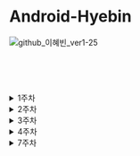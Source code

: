 # Android-Hyebin
![github_이혜빈_ver1-25](https://user-images.githubusercontent.com/70698151/135754518-b0b65ab0-5cd6-45e6-8ce9-4b307a36e278.png) 

<br><br><br>

<details>
<summary>1주차</summary>
  
# 1️⃣ First Week


|SignIn|Login|Home|SignUp|
|---|---|---|---|
|![ezgif com-gif-maker](https://user-images.githubusercontent.com/69586104/136684197-a3f800e8-0c45-408a-b972-aa521b508674.gif)|![ezgif com-gif-maker (1)](https://user-images.githubusercontent.com/69586104/136684208-af155ede-b430-47ca-994f-2ed212b1c3a8.gif)|![ezgif com-gif-maker (2)](https://user-images.githubusercontent.com/69586104/136684214-f2df8ce7-8333-44b0-ba88-6172f70f663b.gif)|![ezgif com-gif-maker (3)](https://user-images.githubusercontent.com/69586104/136684221-7a219180-a466-4135-806b-fa699022ff02.gif)|


<br><br><br>

**1. SignUp**
  + 아이디, 비밀번호 입력이 모두 되었을 때만 로그인 버튼 눌렀을 때 HomeActivity로 이동 (토스트메시지 출력)
  
```kotlin
val intentHome = Intent(this, HomeActivity::class.java)

binding.apply {
     btnLogin.setOnClickListener {
         val userId : String = etId.text.toString()
         val userPw : String = etPassword.text.toString()
         if (userId.isNotEmpty() && userPw.isNotEmpty()) {
             startActivity(intentHome)
             Toast.makeText(this@SignInActivity, "$userId 님 환영합니다", Toast.LENGTH_SHORT).show()
         } else {
              Toast.makeText(this@SignInActivity, "로그인 실패", Toast.LENGTH_SHORT).show()
         }
     }
 }
```

<br><br>
  + 회원가입 버튼 눌렀을 때 화면 이동
  
```kotlin
val intentSingUp = Intent(this, SignUpActivity::class.java)
        
btnSignup.setOnClickListener {
    startActivity(intentSingUp)
    finish()
}
```

<br><br>
  + 회원가입에 성공한 뒤, 아이디&패스워드 자동 입력
  
```kotlin
if (intent.hasExtra("id") && intent.hasExtra("pw")) {
    val id = intent.getStringExtra("id")
    val pw = intent.getStringExtra("pw")

    etId.setText(id)
    etPassword.setText(pw)
}
```

<br><br>

  + EditText의 hint 속성 및 비밀번호의 inputType 속성
  

```kotlin
<EditText
    android:id="@+id/et_password"
    android:layout_width="0dp"
    android:layout_height="50dp"
    android:layout_marginStart="40dp"
    android:layout_marginTop="10dp"
    android:layout_marginEnd="40dp"
    android:background="@drawable/et_border_pink"
    android:ems="10"
    android:hint="비밀번호를 입력해주세요"
    android:textSize="15dp"
    android:paddingStart="20dp"
    android:inputType="textPassword"
    app:layout_constraintEnd_toEndOf="parent"
    app:layout_constraintStart_toStartOf="parent"
    app:layout_constraintTop_toBottomOf="@+id/tv_password" />
```
<br><br><br>

**2. Home**
  + Home 버튼 누르면 나의 git 페이지로 이동 (암시적 인텐트)
```kotlin
binding.btnGit.setOnClickListener{
    var intent = Intent(Intent.ACTION_VIEW, Uri.parse("https://github.com/lhb8106"))
    startActivity(intent)
}
```
<br>

**✅명시적 인텐트와 암시적 인텐트의 차이점✅**
<br><br>
명시적 인텐트는 실행하고자하는 컴포넌트가 명확할 때 사용하는 방식입니다. 즉, 패키지 내부의 액티비티를 실행할 때 사용됩니다.<br>
암시적 인텐트는 어떠한 인텐트를 담아서 보내면, 시스템이 적절한 컴포넌트를 찾아서 실행해주는 방식입니다.

<br><br>

  + 사진 비율 맞추기
```kotlin
 <ImageView
     android:id="@+id/iv_profile"
     android:layout_width="180dp"
     android:layout_height="0dp"
     android:layout_marginTop="20dp"
     android:src="@drawable/selca"
     app:layout_constraintDimensionRatio="1:1"
     app:layout_constraintEnd_toEndOf="parent"
     app:layout_constraintStart_toStartOf="parent"
     app:layout_constraintTop_toTopOf="parent" />
```
<br><br>

  + 스크롤뷰 적용
```kotlin
<ScrollView
    android:id="@+id/scroll"
    android:layout_width="0dp"
    android:layout_height="0dp"
    android:layout_marginTop="20dp"
    android:layout_marginBottom="20dp"
    android:fillViewport="true"
    app:layout_constraintBottom_toBottomOf="parent"
    app:layout_constraintEnd_toEndOf="parent"
    app:layout_constraintStart_toStartOf="parent"
    app:layout_constraintTop_toBottomOf="@+id/tv_title">
</ScrollView>
```
<br><br><br>
  
**3. SignIn**
  + 회원가입 완료 버튼 눌렀을 때, 빈칸 확인 및 아이디, 비밀번호 값 넘겨주기
```kotlin
val intent = Intent(this, SignInActivity::class.java)

binding.apply {
    btnSingup.setOnClickListener {
        val userName : String = etName.text.toString()
        val userId : String = etId.text.toString()
        val userPw : String = etPassword.text.toString()

         if (userName.isNotEmpty() && userId.isNotEmpty() && userPw.trim().isNotEmpty()) {
                    intent.putExtra("id", userId)
                    intent.putExtra("pw", userPw)
                    startActivity(intent)
                    finish()

         } else {
             Toast.makeText(this@SignUpActivity, "입력되지 않은 정보가 있습니다", Toast.LENGTH_SHORT).show()
         }
     }
  }
```

<br><br>
  + hint 속성 및 inputType 속성은 위의 SignUp과 같습니다.

<br><br><br><br>
*** 
<br>

**🤍이번 과제를 통해 배운 내용 & 성장한 내용🤍**

<br>
**☝constraintlayout을 정확히 이해했습니다!** 
<br>
지금까지 안드로이드 스튜디오에서 LinearLayout을 주로 사용하고, ConstraintLayout을 제대로 활용해본 경험이 없었는데, 
이번 과제와 세미나를 통해 ConstraintLayout을 제대로 이해하고 활용할 수 있는 방법을 알게 되었습니다.
<br>
그 외에도 layout 내에서 쓸 수 있는 다양한 속성을 익힐 수 있었습니다. (inputType 속성 & constraintDimensionRatio 속성)
<br><br>

**✌intent를 이해할 수 있는 기회가 되었습니다!** 
<br>
처음에는 잘 이해가 되지 않았지만, 여러번 화면을 이동하는 연습을 하다보니, intent를 사용하는 방법과 활용 방안에 대해서 잘 익힐 수 있는 기회가 되었습니다.
<br>
하지만 hasExtra는 아직은..잘 모르겠네요.. 얼렁뚱당 의도대로 움직이긴 하지만 더 정확한 코드를 작성하고 싶습니다.
<br><br>

**👌git과 notion**
<br>
git을 다루는 방법을 하나도 모르는 사람이었는데, 이번에 과제를 제출하기 위해 유튜브도 찾아보고 많은 사람들에게 물어보며 공부를 했습니다.. <br>
아직 배워야할 점이 산더미이지만 차근차근 올라가서 나중에는 꼭 깃 마스터가 되겠습니다..❗ <br>
그리고 notion을 솝트 들어와서 처음 알게 되었다보니, 자료 하나 찾는데에도 꽤 많은 시간을 소모했습니다. <br>
하지만 자주 들어가서 정보를 확인하다보니 notion이 점점 어렵지 않게 느껴집니다! <br>
노션과 깃.. 차차 친해지겠습니다💗
<br><br><br>



<br><br><br><br><br>
</details>

<details>
<summary>2주차</summary>
  
# 2️⃣ Second Week

|Home|
|---|
|![ezgif com-gif-maker (5)](https://user-images.githubusercontent.com/69586104/138444148-fa9b689b-10ec-4559-ba0c-3bf935d4707f.gif)|


<br><br>


🙏FollowerRecyclerView와 RepositoryRecyclerView의 코드가 유사하므로 FollowerRecyclerView 구현코드만 작성하겠습니다.🙏

<br>

## LEVEL1

<br><br>

**1. FollowerRecyclerView**


+) LinearLayoutManager 사용 ( GridLayoutManage관련 코드는 하단에 첨부하겠습니다. ) 

```kotlin
    <androidx.recyclerview.widget.RecyclerView
        android:id="@+id/rv_follower"
        android:layout_width="match_parent"
        android:layout_height="match_parent"
        app:layoutManager="androidx.recyclerview.widget.LinearLayoutManager"
        app:layout_constraintBottom_toBottomOf="parent"
        app:layout_constraintEnd_toEndOf="parent"
        app:layout_constraintHorizontal_bias="1.0"
        app:layout_constraintStart_toStartOf="parent"
        app:layout_constraintTop_toTopOf="parent"
        app:layout_constraintVertical_bias="0.0"
        tools:itemCount="4"
        tools:listitem="@layout/item_follower_list" />
```

<br><br>

**2. FolloweData**

```kotlin
data class FollowerData(
    val name: String,
    val introduction: String
)
```

<br><br>

**3. FollowrAdapter**

```kotlin
class FollowerAdapter : RecyclerView.Adapter<FollowerAdapter.FollowerViewHolder>() {
    val userList = mutableListOf<FollowerData>()

    class FollowerViewHolder(private val binding : ItemFollowerListBinding) : RecyclerView.ViewHolder(binding.root){
        fun onBind(data: FollowerData) {
            binding.tvName.text = data.name
            binding.tvIntroduction.text = data.introduction
        }
    }

    override fun onCreateViewHolder(parent: ViewGroup, viewType: Int): FollowerViewHolder {
        val binding = ItemFollowerListBinding.inflate(LayoutInflater.from(parent.context),parent,false)

        return FollowerViewHolder(binding)
    }

    override fun onBindViewHolder(holder: FollowerViewHolder, position: Int) {
        holder.onBind(userList[position])
    }

    override fun getItemCount(): Int = userList.size
}

```

<br><br>



**FollowerFragment**

```kotlin
class FollowerFragment : Fragment() {
    private lateinit var follwerAdapter: FollowerAdapter
    private var _binding: FollowerFragmentBinding? = null
    private val binding get() = _binding!!

    override fun onCreateView(
        inflater: LayoutInflater, container: ViewGroup?,
        savedInstanceState: Bundle?
    ): View? {
        _binding = FollowerFragmentBinding.inflate(layoutInflater, container,false)

        follwerAdapter = FollowerAdapter()
        binding.rvFollower.adapter = follwerAdapter

        follwerAdapter.userList.addAll(
            listOf(
                FollowerData("이혜빈1", "안녕하세요"),
                FollowerData("이혜빈2", "안녕하세요"),
                FollowerData("이혜빈3", "안녕하세요"),
                FollowerData("이혜빈4", "안녕하세요")
            )
        )
        follwerAdapter.notifyDataSetChanged()
        return binding.root

    }

    override fun onDestroy() {
        super.onDestroy()
        _binding = null
    }
}
```

<br><br>

**HomeActivity**
  
```kotlin
class HomeActivity : AppCompatActivity() {
    private var postion = FIRST_POSITION
    private lateinit var binding : ActivityHomeBinding

    override fun onCreate(savedInstanceState: Bundle?) {
        super.onCreate(savedInstanceState)
        binding = ActivityHomeBinding.inflate(layoutInflater)

        setContentView(binding.root)

        initTransactionEvent()
    }

    fun initTransactionEvent() {
        val followerFragment = FollowerFragment()
        val repositstoryFragment = RepositoryFragment()

        supportFragmentManager.beginTransaction().add(R.id.container_rv, followerFragment).commit()

        binding.btnFollower.setOnClickListener {
            supportFragmentManager.beginTransaction().replace(R.id.container_rv, followerFragment) .commit()
        }

        binding.btnRepository.setOnClickListener {
            supportFragmentManager.beginTransaction().replace(R.id.container_rv, repositstoryFragment) .commit()
        }
    }


    companion object {
        const val FIRST_POSITION = 1
    }

}
```

<br><br>


**xml ellipsize 속성**
```kotlin
<TextView
        android:id="@+id/tv_content"
        android:layout_width="wrap_content"
        android:layout_height="wrap_content"
        android:layout_marginTop="8dp"
        android:textColor="@color/black"
        android:textSize="12sp"
        android:ellipsize="end"
        android:maxLines="1"
        app:layout_constraintEnd_toEndOf="parent"
        app:layout_constraintStart_toStartOf="parent"
        app:layout_constraintTop_toBottomOf="@+id/tv_title"
        tools:text="내용" />
```

<br><br>

**RepositoryRecyclerView 속성**
<br>
+)GridlayoutManager 사용

```kotlin
    <androidx.recyclerview.widget.RecyclerView
        android:id="@+id/rv_repository"
        android:layout_width="match_parent"
        android:layout_height="match_parent"
        app:layoutManager="androidx.recyclerview.widget.GridLayoutManager"
        app:spanCount="2"
        app:layout_constraintBottom_toBottomOf="parent"
        app:layout_constraintEnd_toEndOf="parent"
        app:layout_constraintStart_toStartOf="parent"
        app:layout_constraintTop_toTopOf="parent"
        tools:itemCount="4"
        android:layout_marginLeft="55dp"
        android:layout_marginRight="30dp"
        android:layout_marginTop="10dp"
        tools:listitem="@layout/item_repository_list" />

```

<br>

## LEVEL2-2

<br>
시험기간이라.. 2-2만 구현했습니다.. 다른 부분은 차차 해보겠습니다...

<br><br>

**Decoration**

```kotlin
   class Decoration(val colorString: String, val left: Int, val right: Int, val height: Int, val bottom:Int) : RecyclerView.ItemDecoration() {
    override fun onDraw(c: Canvas, parent: RecyclerView, state: RecyclerView.State) {
        super.onDraw(c, parent, state)

        val paint = Paint().apply {
            color = Color.parseColor(colorString)
        }

        for (i in 0 until parent.childCount) {
            val child = parent.getChildAt(i)
            if (i != parent.childCount - 1) {
                c.drawRect(child.left.toFloat(), child.bottom.toFloat(), child.right.toFloat(), child.bottom.toFloat() + height, paint)
            }
        }
    }
    override fun getItemOffsets(
        outRect: Rect,
        view: View,
        parent: RecyclerView,
        state: RecyclerView.State
    ) {
        super.getItemOffsets(outRect, view, parent, state)
        outRect.right = right
        outRect.left = left
        outRect.top = height
        outRect.bottom = height
    }
}

```
<br><br>

**FollowerFragment**

```kotlin
binding.rvFollower.addItemDecoration(Decoration("#F658A6", 50,50,25,25))
```

<br><br><br><br>
*** 
<br>

**🤍이번 과제를 통해 배운 내용 & 성장한 내용🤍**

<br>

**☝Fragment에 대해 이해했습니다.**
<br>
실습 예제만 따라하고 직접 원하는 요소를 살려서 구현은 해본 적이 없었는데, 이번 기회를 통해 직접 코드를 작성하면서 제대로 이해할 수 있는 시간을 가졌습니다.
<br>
그리고 fragment에서 binding을 사용하는 법 또한 익힐 수 있었습니다. 생명주기를 제대로 이해하지 못했는데 이번 기회를 통해 제대로 이해할 수 있게 되었습니다.
<br><br>

**✌ItemDecoration을 알게 되었습니다.**
<br>
원래 xml에서 margin값을 모두 줬는데, 이번 과제를 통해 ItemDecoration을 처음 알게되었습니다.
<br>
그래서 제가봐도 아직 부족하고.. 이상한.. 코드지만 더 열심히 공부해서.. 다음주에 더 나은 코드로 바꿔오겠습니다

<br><br><br>

<br><br><br><br><br>
  </details>
  
<details>
<summary>3주차</summary>
  
# 3️⃣ Third Week

|SignUp|SignIn|Profile|Home|ViewPager|
|---|---|---|---|---|
|![ezgif com-gif-maker (6)](https://user-images.githubusercontent.com/69586104/139569164-e49e2022-49ec-44a1-a9c9-175248f5ae29.gif)| ![ezgif com-gif-maker (7)](https://user-images.githubusercontent.com/69586104/139569185-bf83c8f8-820f-4b66-b505-592578b36859.gif)|![ezgif com-gif-maker (8)](https://user-images.githubusercontent.com/69586104/139569193-df9a7f96-64d3-4962-8bae-140a659571a7.gif)|![ezgif com-gif-maker (9)](https://user-images.githubusercontent.com/69586104/139569199-8367e45a-faca-4e24-9049-e147d65f724a.gif)|![ezgif com-gif-maker (10)](https://user-images.githubusercontent.com/69586104/139569210-96a0630e-680b-494c-a4a3-dadb42c389fc.gif)|


<br><br>

## LEVEL1

<br><br>

**1-1. EditText에 selector 활용하기**


```kotlin
<selector xmlns:android="http://schemas.android.com/apk/res/android">
    <item android:drawable="@drawable/et_border_pink" android:state_focused="true"/>
    <item android:drawable="@drawable/et_fill_gray" android:state_focused="false"/>
</selector>
```

<br><br>

**1-2. 버튼 등등 Drawable로 직접 만들기**

```kotlin
<shape xmlns:android="http://schemas.android.com/apk/res/android"
    android:shape="rectangle">
    <solid android:color="@color/pink"/>
    <corners
        android:bottomRightRadius="5dp"
        android:bottomLeftRadius="5dp"
        android:topLeftRadius="5dp"
        android:topRightRadius="5dp"/>
```

<br><br>

✍Button에 selector 활용하기는 위의 EditText에 selector 활용하기와 같은 방식으로 코드를 작성했습니다! 

<br>

**2-1. 이미지 Glide의 CircleCrop 기능을 활용해서 넣어주기**

```kotlin
 Glide.with(this)
            .load("https://mblogthumb-phinf.pstatic.net/MjAxOTA0MjNfMjcy/MDAxNTU2MDIwNjg0ODMw.KwUiIDMhdpKzsuNX83GpdFljS1HjgNhCBNcXv2QXfxkg.ksHQVjDUTn8AMV4XVSfETLX-tZ1LTz9-bOmO0o7AtI8g.JPEG.ndh7782/%EC%B9%98%EC%A6%8801.JPG?type=w800")
            .apply(RequestOptions.circleCropTransform())
            .into(binding.ivProfile)

```

<br><br>



**2-2. 아이콘 이미지 export해서 사용**

```kotlin
<menu xmlns:android="http://schemas.android.com/apk/res/android">
    <item
        android:id="@+id/menu_profile"
        android:icon="@drawable/ic_person_gray"
        android:title="프로필" />

    <item
        android:id="@+id/menu_home"
        android:icon="@drawable/ic_home_gray"
        android:title="홈" />

    <item
        android:id="@+id/menu_camera"
        android:icon="@drawable/ic_camera_gray"
        android:title="카메라" />
</menu>
```

<br><br>

**2-3. 하단에 BottomNavigation 넣어주기**
  
```kotlin
    <com.google.android.material.bottomnavigation.BottomNavigationView
        android:id="@+id/bottomNavigationView"
        android:layout_width="match_parent"
        android:layout_height="wrap_content"
        android:background="@color/white"
        app:menu="@menu/menu_bottom"
        app:itemIconTint="@drawable/selector_icon"
        app:itemTextColor="@drawable/selector_icon"
        app:layout_constraintBottom_toBottomOf="parent"
        app:layout_constraintEnd_toEndOf="parent"
        app:layout_constraintStart_toStartOf="parent" />
```

<br><br>


**xml ellipsize 속성**
```kotlin
<TextView
        android:id="@+id/tv_content"
        android:layout_width="wrap_content"
        android:layout_height="wrap_content"
        android:layout_marginTop="8dp"
        android:textColor="@color/black"
        android:textSize="12sp"
        android:ellipsize="end"
        android:maxLines="1"
        app:layout_constraintEnd_toEndOf="parent"
        app:layout_constraintStart_toStartOf="parent"
        app:layout_constraintTop_toBottomOf="@+id/tv_title"
        tools:text="내용" />
```

<br><br>

**3-1 TabLayout + ViewPager2**

```kotlin
 <com.google.android.material.tabs.TabLayout
        android:id="@+id/tl_follow"
        android:layout_width="match_parent"
        android:layout_height="wrap_content"
        android:layout_marginTop="200dp"
        android:fontFamily="@font/noto_sans_kr_regular"
        android:textFontWeight="500"
        android:textSize="16sp"
        app:tabIndicatorColor="@color/pink"
        app:tabIndicatorHeight="3dp"
        app:tabSelectedTextColor="@color/pink"
        app:layout_constraintEnd_toEndOf="parent"
        app:layout_constraintStart_toStartOf="parent"
        app:layout_constraintTop_toTopOf="parent">

    </com.google.android.material.tabs.TabLayout>

    <androidx.viewpager2.widget.ViewPager2
        android:id="@+id/vp_follow"
        android:layout_width="match_parent"
        android:layout_height="0dp"
        android:layout_marginTop="13dp"
        app:layout_constraintBottom_toBottomOf="parent"
        app:layout_constraintEnd_toEndOf="parent"
        app:layout_constraintStart_toStartOf="parent"
        app:layout_constraintTop_toBottomOf="@+id/tl_follow" />

```

<br>

## LEVEL2-2

<br><br>

**FollowerAdapter**

```kotlin
 Glide.with(itemView.context).load(data.photo)
                .apply(RequestOptions.circleCropTransform())
                .into(binding.ivProfile)
```
<br><br>

**FollowerData**

```kotlin
data class FollowerData(
    val name: String,
    val introduction: String,
    val photo : String
)
```

<br><br>

**FollowerFragment**

```kotlin
 follwerAdapter.userList.addAll(
            listOf(
                FollowerData("스폰지밥", "안녕하세요", "https://ww.namu.la/s/bd52223e4d1f11fcc4c7f6506bf3321b26579bf118db6c1ca20492b9af4228a414edd25f1006baace220e4ca771288e0f38d6cbf253ae4e9d39aaf4b881600b0d65e518e7d94891837ee9a0c6a723aac0f4d2b7bf4a65b36bd1fe636aa49c632"),
                FollowerData("뚱이", "안녕하세요", "https://img.insight.co.kr/static/2020/08/12/700/fyzvinle3b068ce501hq.jpg"),
                FollowerData("집게사장", "안녕하세요", "https://pbs.twimg.com/media/D8RITHlV4AAb1iG.jpg")
            )
        )
```


<br><br><br><br>
*** 
<br>

**🤍이번 과제를 통해 배운 내용 & 성장한 내용🤍**

<br>

**☝디자인을 적용하는 방법을 익혔습니다**
<br>
초기에 직접 레이아웃을 짰을 때와 디자이너분께서 디자인해주는 것을 보며 수정을 해나가면서 나오는 결과물의 차이를 보고 디자이너의 중요성과 협업의 중요성을 깨달을 수 있는 계가기 되었습니다.
<br>
또한, 피그마를 제대로 다뤄본 적이 한번도 없었는데, 협업에 있어서 피그마를 쓰는 법을 익힐 수 있었습니다.
<br><br>

**✌ViewPager2를 이해했습니다**
<br>
어플을 사용하면서 가장 많이 봤던 기능 중 하나였는데, 이번 세미나를 통해 ViewPager2를 알 수 있었습니다.
<br>
또한, TabLayout등등도 함께 배울 수 있어서 뜻깊었습니다.

<br><br><br>

  </details>
  
  <details>
<summary>4주차</summary>
# 4️⃣ Fourth Week

|LogIn|
|---|
|![ezgif com-gif-maker (11)](https://user-images.githubusercontent.com/69586104/141409725-87a1f71e-faee-4aef-9326-6f4190bfc721.gif)|


<br><br>

## LEVEL1

<br><br>

**PostMan 테스트 이미지 첨부**
|POST|GET|
|---|---|
|![POST](https://user-images.githubusercontent.com/69586104/141409267-67df1f29-f08a-4c3e-b238-848bb282991d.png)|![조회](https://user-images.githubusercontent.com/69586104/141409462-16d10017-da44-4ffe-a2a1-d9ac608c070c.png)

<br><br>

**RequestData**


```kotlin
data class RequestLoginData(
    @SerializedName("email")
    val email: String,
    val password: String
)

data class RequestSignUpData(
    @SerializedName("email")
    val email: String,
    val name: String,
    val password: String
)
```

<br><br>

**ResponseData**

```kotlin
data class ResponseLoginData(
    val status: Int,
    val success: Boolean,
    val message: String,
    val data: Data
) {
    data class Data(
        val id: Int,
        val name: String,
        val email: String
    )
}


data class ResponseSignUpData(
    val status: Int,
    val success: Boolean,
    val message: String,
    val data: Data
) {
    data class Data(
        val id: Int,
        val name: String,
        val email: String
    )
}
```

<br><br>


**SampleService**

```kotlin
interface SampleService {
    @Headers("Content-Type: application/json")
    @POST("user/login")
    fun postLogin(
        @Body requestLoginData: RequestLoginData
    ) : Call<ResponseLoginData>
}

interface SignUpService {
    @Headers("Content-Type: application/json")
    @POST("user/signup")
    fun postSignUp(
        @Body requestSignUpData: RequestSignUpData
    ) : Call<ResponseSignUpData>
}
```

<br><br>



**ServiceCreator**

```kotlin
<menu xmlns:android="http://schemas.android.com/apk/res/android">
object ServiceCreator {
    private const val BASE_URL = "https://asia-northeast3-we-sopt-29.cloudfunctions.net/api/"

    private val retrofit: Retrofit = Retrofit
        .Builder()
        .baseUrl(BASE_URL)
        .addConverterFactory(GsonConverterFactory.create())
        .build()

    val sampleService : SampleService = retrofit.create(SampleService::class.java)
}


object SignUpCreator {
    private const val BASE_URL = "https://asia-northeast3-we-sopt-29.cloudfunctions.net/api/"

    private val retrofit: Retrofit = Retrofit
        .Builder()
        .baseUrl(BASE_URL)
        .addConverterFactory(GsonConverterFactory.create())
        .build()

    val signUpService : SignUpService = retrofit.create(SignUpService::class.java)
}
```

<br><br>

**SignInActivity**
  
```kotlin
 private fun initNetwork() {
        val requestLoginData = RequestLoginData(
            binding.etId.text.toString(),
            binding.etPassword.text.toString()
        )

        val call : Call<ResponseLoginData> = ServiceCreator.sampleService.postLogin(requestLoginData)
        call.enqueue(object : Callback<ResponseLoginData> {
            override fun onResponse(
                call: Call<ResponseLoginData>,
                response: Response<ResponseLoginData>
            ) {
                if(response.isSuccessful) {
                    Toast.makeText(this@SignInActivity, "${response.body()?.data?.name}님 반갑습니다", Toast.LENGTH_SHORT).show()
                    startActivity(Intent(this@SignInActivity,HomeActivity::class.java))
                } else {
                    Toast.makeText(this@SignInActivity, "로그인에 실패했습니다", Toast.LENGTH_SHORT).show()
                }

            }

            override fun onFailure(call: Call<ResponseLoginData>, t: Throwable) {
                Log.e("NetworkTest", "error: $t")
            }

        })
    }
```

<br><br>


**SignUpActivity**
```kotlin
 private fun initNetwork() {
        val requestSignUpData = RequestSignUpData(
            binding.etName.text.toString(),
            binding.etId.text.toString(),
            binding.etPassword.text.toString()
        )

        val call : Call<ResponseSignUpData> = SignUpCreator.signUpService.postSignUp(requestSignUpData)
        call.enqueue(object : Callback<ResponseSignUpData> {
            override fun onResponse(
                call: Call<ResponseSignUpData>,
                response: Response<ResponseSignUpData>
            ) {
                if (response.isSuccessful) {
                    Toast.makeText(this@SignUpActivity, response.body()?.message, Toast.LENGTH_SHORT).show()
                } else {
                    Toast.makeText(this@SignUpActivity, "회원가입 실패", Toast.LENGTH_SHORT).show()
                }
            }

            override fun onFailure(call: Call<ResponseSignUpData>, t: Throwable) {
                Log.e("NetworkTest", "error: $t")
            }
        })
    }
```


<br><br><br><br>
*** 
<br>

**🤍이번 과제를 통해 배운 내용 & 성장한 내용🤍**

<br>

**☝서버를 익혔습니다**
<br>
서버가 뭔지 정말 하나도 모르고 다 처음 보는 코드와 개념 투성이어서 조금은 어렵게 느껴졌었습니다 😥
<br>
그래도! 실습과 과제를 통해... 아주 조금은.. 이해를 한 것 같다는 생각이 듭니다!
<br>
더 복습하고 공부하면서 제대로 이해하고 넘어가겠습니다!


<br><br><br>
</details>

<details>
<summary>7주차</summary>
      
# 7️⃣ Seventh Week

|onBoarding|autoLogin|autoLogin cancel|
|---|---|---|
|![ezgif com-gif-maker (12)](https://user-images.githubusercontent.com/69586104/145872035-8f9485f8-569e-40dd-9c3f-4d5f62269e3b.gif)|![ezgif com-gif-maker (13)](https://user-images.githubusercontent.com/69586104/145872089-8065230c-4060-49ff-9515-47776dd77a83.gif)|![ezgif com-gif-maker (14)](https://user-images.githubusercontent.com/69586104/145872131-05ba9313-073c-4a5d-a398-05fc93530b04.gif)

<br><br>

## LEVEL1

<br><br>

🤍view는 notion을 참고하여 제작했습니다🤍
      
<br>
  
**1-1. 온보딩 화면 만들기**
  
<br>
  
**nav_onboarding.xml**


```kotlin
<?xml version="1.0" encoding="utf-8"?>
<navigation xmlns:android="http://schemas.android.com/apk/res/android"
    xmlns:app="http://schemas.android.com/apk/res-auto"
    xmlns:tools="http://schemas.android.com/tools"
    android:id="@+id/nav_onboarding"
    app:startDestination="@id/onboardingFragment1">

    <fragment
        android:id="@+id/onboardingFragment1"
        android:name="com.example.myapplication.view.onboarding.OnboardingFragment1"
        android:label="fragment_onboarding1"
        tools:layout="@layout/fragment_onboarding1" >
        <action
            android:id="@+id/action_onboardingFragment1_to_onboardingFragment2"
            app:destination="@id/onboardingFragment2" />
    </fragment>

    <fragment
        android:id="@+id/onboardingFragment2"
        android:name="com.example.myapplication.view.onboarding.OnboardingFragment2"
        android:label="OnboardingFragment2" >
        <action
            android:id="@+id/action_onboardingFragment2_to_onboardingFragment3"
            app:destination="@id/onboardingFragment3" />
    </fragment>

    <fragment
        android:id="@+id/onboardingFragment3"
        android:name="com.example.myapplication.view.onboarding.OnboardingFragment3"
        android:label="OnboardingFragment3">
        <action
            android:id="@+id/action_onboardingFragment3_to_signInActivity"
            app:destination="@id/signInActivity" />
    </fragment>
    <activity
        android:id="@+id/signInActivity"
        android:name="com.example.myapplication.view.login.SignInActivity"
        android:label="activity_main"
        tools:layout="@layout/activity_signin" />
</navigation>
```

<br><br>

**OnboardingFragment1**
  
<br>
  
각 프레그먼트별로 buttonEvent를 생성했습니다

  <br>

```kotlin
fun initBtnEvent() {
        binding.btnNext.setOnClickListener {
            findNavController().navigate(R.id.action_onboardingFragment1_to_onboardingFragment2)
        }
    }
```

<br><br>

**1-2. SharedPreferences 활용해서 자동로그인/자동로그인 해제**
      
<br>
      
**activity_cancel_auto_login**

```kotlin
<?xml version="1.0" encoding="utf-8"?>
<androidx.constraintlayout.widget.ConstraintLayout xmlns:android="http://schemas.android.com/apk/res/android"
    xmlns:app="http://schemas.android.com/apk/res-auto"
    xmlns:tools="http://schemas.android.com/tools"
    android:layout_width="match_parent"
    android:layout_height="match_parent"
    tools:context=".view.profile.CancelAutoLoginActivity">

    <androidx.constraintlayout.widget.ConstraintLayout
        android:background="@color/pink"
        android:id="@+id/constraintLayout"
        android:layout_width="match_parent"
        android:layout_height="wrap_content"
        app:layout_constraintEnd_toEndOf="parent"
        app:layout_constraintStart_toStartOf="parent"
        app:layout_constraintTop_toTopOf="parent">

        <TextView
            android:id="@+id/tv_setting"
            android:layout_width="wrap_content"
            android:layout_height="wrap_content"
            android:layout_marginStart="20dp"
            android:layout_marginTop="30dp"
            android:layout_marginBottom="30dp"
            android:fontFamily="@font/noto_sans_kr_regular"
            android:text="환경설정"
            android:textColor="@color/white"
            android:textFontWeight="800"
            android:textSize="30sp"
            app:layout_constraintBottom_toBottomOf="parent"
            app:layout_constraintStart_toStartOf="parent"
            app:layout_constraintTop_toTopOf="parent" />


    </androidx.constraintlayout.widget.ConstraintLayout>


    <TextView
        android:id="@+id/tv_off_auto_login"
        android:layout_width="wrap_content"
        android:layout_height="wrap_content"
        android:layout_marginStart="20dp"
        android:layout_marginTop="20dp"
        android:fontFamily="@font/noto_sans_kr_regular"
        android:text="자동로그인 해제"
        android:textColor="@color/maingray"
        android:textFontWeight="400"
        android:textSize="18sp"
        app:layout_constraintStart_toStartOf="parent"
        app:layout_constraintTop_toBottomOf="@+id/constraintLayout" />

    <LinearLayout
        android:id="@+id/ll_line"
        android:layout_width="match_parent"
        android:layout_height="2dp"
        android:layout_marginTop="20dp"
        android:background="@color/lightgray"
        android:orientation="horizontal"
        app:layout_constraintEnd_toEndOf="parent"
        app:layout_constraintHorizontal_bias="0.0"
        app:layout_constraintStart_toStartOf="parent"
        app:layout_constraintTop_toBottomOf="@+id/tv_off_auto_login" />


</androidx.constraintlayout.widget.ConstraintLayout>
```

<br><br>


**SiginInActivity**
  
```kotlin
private fun initClickEvent() {
    binding.ivAutoLogin.setOnClickListener {
        binding.ivAutoLogin.isSelected = !binding.ivAutoLogin.isSelected
            SOPTSharedPreferences.setAutoLogin(this, binding.ivAutoLogin.isSelected)
        }
    }

private fun isAutoLogin() {
    if(SOPTSharedPreferences.getAutoLogin(this)) {
         shortToast("자동로그인 완료")
         startActivity(Intent(this, HomeActivity::class.java))
         finish()
    }
}
```

<br><br>

**CancelAutoLoginActivity**
  
```kotlin
private fun initClickEvent() {
    binding.tvOffAutoLogin.setOnClickListener {
        val settings: SharedPreferences = getSharedPreferences("USER_AUTH", MODE_PRIVATE)
        val editor: SharedPreferences.Editor = settings.edit()
        editor.remove("int")
        editor.clear()
        editor.commit()
    }
}
```
<br><br>
  
**1-3 본인이 사용하는 Util 클래스 코드 및 패키징 방식**
<br>
  util에서는 세미나 시간에 다룬 shortToast를 정의해둔 상태입니다. 
  <br>
  자주 사용하는 토스트 메시지 기능을 클래스로 만들어 여러 곳에서 사용할 수 있었습니다.
<br>
  ```kotlin
fun Context.shortToast(message: String) {
    Toast.makeText(this, message, Toast.LENGTH_SHORT).show()
}
```
  
<br>
  - 패키징 방식
  <br>
    -자주 생성되는 클래스인 adapter, api, data, util, view를 중심으로 하여 패키지를 나눴습니다.
  
 ┣ 📂adapter
  <br>
 ┣ 📂api
  <br>
 ┣ 📂data
  <br> 
 ┣ 📂util
  <br>
 ┗ 📂view
  <br>
  
    ┣ 📂camera
  
    ┣ 📂home
  
    ┣ 📂login
  
    ┣ 📂onboarding
    
    ┗ 📂profile
<br><br><br><br>
*** 
<br>

**🤍이번 과제를 통해 배운 내용 & 성장한 내용🤍**

<br>

**☝navigation**
<br>
보통 어플을 실행했을때 자주 접했던 온보딩 화면을 만들 수 있는 기회라서 뜻깊고 앞으로 많이 활용될 것 같아 굉장히 많이 배운 것 같습니다.
  <br>
  <br>

  
**✌util에 대해 이해했습니다**
<br>
  항상 자주 사용하는 부분에서 꼭 저렇게 써야하나라는 것을 많이 생각했는데, 이번 세미니와 과제를 통해 util을 배우고, 반복되는 코드를 단순화 할 수 있는 기회가 되었습니다.
<br>
<br>
  
**👌package기능에 대해 이해했습니다**
<br>
클래스가 너무 많아서 이제 뭐가 뭔지 헷갈리기 시작했는데, 이때 딱 패키징에 대해서 배우고 활용해보는 기회가 되었습니다! 앞으로 제가 정의한 패키징 방식에 따라 사용하면 나중에도 보다 프로젝트를 관리하기 좋을 것 같다는 생각이 들었습니다.
<br>
  


<br><br><br>
</details>

